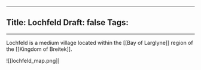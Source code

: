 
---
Title: Lochfeld
Draft: false
Tags:
  - 
---

Lochfeld is a medium village located within the [[Bay of Larglyne]] region of the [[Kingdom of Breitek]]. 

![[lochfeld_map.png]]